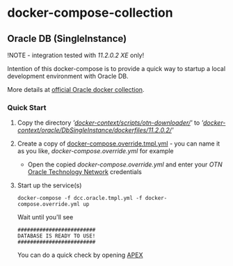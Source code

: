 # docker-compose-collection

## Oracle DB (SingleInstance)
!NOTE - integration tested with _*11.2.0.2 XE*_ only!

Intention of this docker-compose is to provide a quick way to startup a local development environment with Oracle DB.

More details at [official Oracle docker collection](https://github.com/oracle/docker-images/tree/master/OracleDatabase/SingleInstance).

### Quick Start
1. Copy the directory _'[docker-context/scripts/otn-downloader/](docker-context/scripts/otn-downloader)'_ to _'[docker-context/oracle/DbSingleInstance/dockerfiles/11.2.0.2/](docker-context/oracle/DbSingleInstance/dockerfiles/11.2.0.2)'_
2. Create a copy of [docker-compose.override.tmpl.yml](docker-compose.override.tmpl.yml) - you can name it as you like, _*docker-compose.override.yml*_ for example
    * Open the copied _*docker-compose.override.yml*_ and enter your _*OTN*_ [Oracle Technology Network](https://www.oracle.com/technetwork/index.html) credentials
3. Start up the service(s)
    ```
    docker-compose -f dcc.oracle.tmpl.yml -f docker-compose.override.yml up
    ```
    Wait until you'll see

    ```
    #########################
    DATABASE IS READY TO USE!
    #########################
	```
	You can do a quick check by opening [APEX](http://localhost:8080/apex/)
